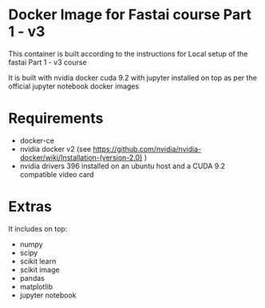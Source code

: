 # Docker Image for Fastai course Part 1 - v3

This container is built according to the instructions for Local setup of the fastai Part 1 - v3 course

It is built with nvidia docker cuda 9.2 with jupyter installed on top as per the official jupyter notebook docker images

# Requirements
* docker-ce
* nvidia docker v2 (see https://github.com/nvidia/nvidia-docker/wiki/Installation-(version-2.0) )
* nvidia drivers 396 installed on an ubuntu host and a CUDA 9.2 compatible video card

# Extras

It includes on top:
* numpy
* scipy
* scikit learn
* scikit image
* pandas
* matplotlib
* jupyter notebook
